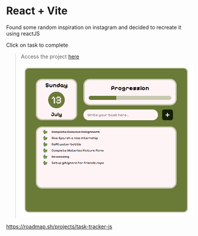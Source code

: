 # React + Vite
Found some random inspiration on instagram and decided to recreate it using reactJS

Click on task to complete
> Access the project [here](https://opseclipse.github.io/To-do-react/)
> 
> [![screenshot of web app in practical situation.](/src/assets/to-do-ss.png)](https://opseclipse.github.io/To-do-react/)

https://roadmap.sh/projects/task-tracker-js
